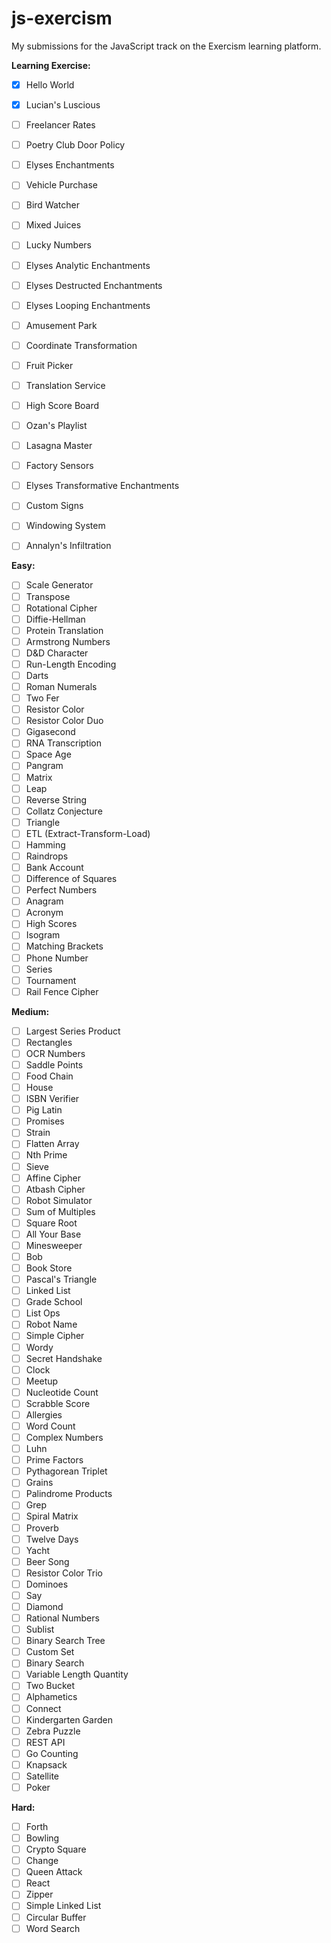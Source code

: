 # js-exercism
My submissions for the JavaScript track on the Exercism learning platform.

**Learning Exercise:**
- [x] Hello World
- [x] Lucian's Luscious
- [ ] Freelancer Rates
- [ ] Poetry Club Door Policy
- [ ] Elyses Enchantments
- [ ] Vehicle Purchase
- [ ] Bird Watcher
- [ ] Mixed Juices
- [ ] Lucky Numbers
- [ ] Elyses Analytic Enchantments
- [ ] Elyses Destructed Enchantments
- [ ] Elyses Looping Enchantments
- [ ] Amusement Park
- [ ] Coordinate Transformation
- [ ] Fruit Picker
- [ ] Translation Service
- [ ] High Score Board
- [ ] Ozan's Playlist
- [ ] Lasagna Master
- [ ] Factory Sensors
- [ ] Elyses Transformative Enchantments
- [ ] Custom Signs
- [ ] Windowing System
- [ ] Annalyn's Infiltration


**Easy:**
- [ ] Scale Generator
- [ ] Transpose
- [ ] Rotational Cipher
- [ ] Diffie-Hellman
- [ ] Protein Translation
- [ ] Armstrong Numbers
- [ ] D&D Character
- [ ] Run-Length Encoding
- [ ] Darts
- [ ] Roman Numerals
- [ ] Two Fer
- [ ] Resistor Color
- [ ] Resistor Color Duo
- [ ] Gigasecond
- [ ] RNA Transcription
- [ ] Space Age
- [ ] Pangram
- [ ] Matrix
- [ ] Leap
- [ ] Reverse String
- [ ] Collatz Conjecture
- [ ] Triangle
- [ ] ETL (Extract-Transform-Load)
- [ ] Hamming
- [ ] Raindrops
- [ ] Bank Account
- [ ] Difference of Squares
- [ ] Perfect Numbers
- [ ] Anagram
- [ ] Acronym
- [ ] High Scores
- [ ] Isogram
- [ ] Matching Brackets
- [ ] Phone Number
- [ ] Series
- [ ] Tournament
- [ ] Rail Fence Cipher

**Medium:**
- [ ] Largest Series Product
- [ ] Rectangles
- [ ] OCR Numbers
- [ ] Saddle Points
- [ ] Food Chain
- [ ] House
- [ ] ISBN Verifier
- [ ] Pig Latin
- [ ] Promises
- [ ] Strain
- [ ] Flatten Array
- [ ] Nth Prime
- [ ] Sieve
- [ ] Affine Cipher
- [ ] Atbash Cipher
- [ ] Robot Simulator
- [ ] Sum of Multiples
- [ ] Square Root
- [ ] All Your Base
- [ ] Minesweeper
- [ ] Bob
- [ ] Book Store
- [ ] Pascal's Triangle
- [ ] Linked List
- [ ] Grade School
- [ ] List Ops
- [ ] Robot Name
- [ ] Simple Cipher
- [ ] Wordy
- [ ] Secret Handshake
- [ ] Clock
- [ ] Meetup
- [ ] Nucleotide Count
- [ ] Scrabble Score
- [ ] Allergies
- [ ] Word Count
- [ ] Complex Numbers
- [ ] Luhn
- [ ] Prime Factors
- [ ] Pythagorean Triplet
- [ ] Grains
- [ ] Palindrome Products
- [ ] Grep
- [ ] Spiral Matrix
- [ ] Proverb
- [ ] Twelve Days
- [ ] Yacht
- [ ] Beer Song
- [ ] Resistor Color Trio
- [ ] Dominoes
- [ ] Say
- [ ] Diamond
- [ ] Rational Numbers
- [ ] Sublist
- [ ] Binary Search Tree
- [ ] Custom Set
- [ ] Binary Search
- [ ] Variable Length Quantity
- [ ] Two Bucket
- [ ] Alphametics
- [ ] Connect
- [ ] Kindergarten Garden
- [ ] Zebra Puzzle
- [ ] REST API
- [ ] Go Counting
- [ ] Knapsack
- [ ] Satellite
- [ ] Poker

**Hard:**
- [ ] Forth
- [ ] Bowling
- [ ] Crypto Square
- [ ] Change
- [ ] Queen Attack
- [ ] React
- [ ] Zipper
- [ ] Simple Linked List
- [ ] Circular Buffer
- [ ] Word Search
